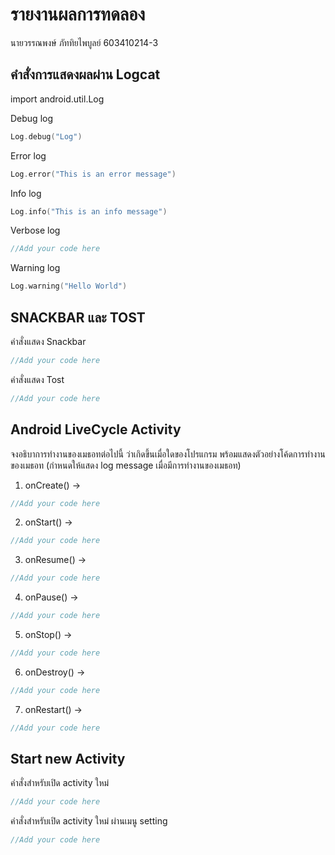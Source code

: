 # รายงานผลการทดลอง

นายวรรณพงษ์ ภัททิยไพบูลย์ 603410214-3

## คำสั่งการแสดงผลผ่าน Logcat

import android.util.Log

Debug log

```kotlin
Log.debug("Log")
```

Error log

```kotlin
Log.error("This is an error message")
```

Info log

```kotlin
Log.info("This is an info message")
```

Verbose log

```kotlin
//Add your code here
```

Warning log

```kotlin
Log.warning("Hello World")
```

## SNACKBAR และ TOST

คำสั่งแสดง Snackbar

```kotlin
//Add your code here
```

คำสั่งแสดง Tost

```kotlin
//Add your code here
```

## Android LiveCycle Activity

จงอธิบาการทำงานของเมธอทต่อไปนี้ ว่าเกิดขึ้นเมื่อใดของโปรแกรม พร้อมแสดงตัวอย่างโค้ดการทำงานของเมธอท (กำหนดให้แสดง log message เมื่อมีการทำงานของเมธอท)

1. onCreate() ->

```kotlin
//Add your code here
```

2. onStart() ->

```kotlin
//Add your code here
```

3. onResume() ->

```kotlin
//Add your code here
```

4. onPause() ->

```kotlin
//Add your code here
```

5. onStop() ->

```kotlin
//Add your code here
```

6. onDestroy() ->

```kotlin
//Add your code here
```

7. onRestart() ->

```kotlin
//Add your code here
```

## Start new Activity

คำสั่งสำหรับเปิด activity ใหม่

```kotlin
//Add your code here
```

คำสั่งสำหรับเปิด activity ใหม่ ผ่านเมนู setting

```kotlin
//Add your code here
```
